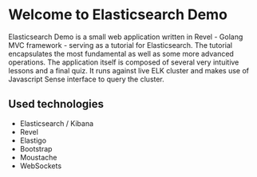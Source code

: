 # Welcome to Elasticsearch Demo

Elasticsearch Demo is a small web application written in Revel - Golang MVC framework - serving as a tutorial for Elasticsearch. The tutorial encapsulates the most fundamental as well as some more advanced operations. The application itself is composed of several very intuitive lessons and a final quiz. It runs against live ELK cluster and makes use of Javascript Sense interface to query the cluster.

Used technologies
-----------------
- Elasticsearch / Kibana
- Revel
- Elastigo
- Bootstrap
- Moustache
- WebSockets
